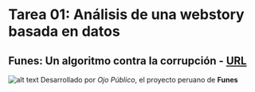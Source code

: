 # Tarea 01: Análisis de una webstory basada en datos
## Funes: Un algoritmo contra la corrupción - [URL](https://ojo-publico.com/especiales/funes/)
![alt text](C:\Users\antom\OneDrive\Documentos\repositorio_antoniamiddleton\Tareas\Tarea_01\AUDIOVISUAL\Inno_small-0007.png)
Desarrollado por *Ojo Público*, el proyecto peruano de **Funes** 


